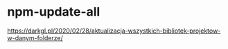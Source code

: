 # npm-update-all

https://darkgl.pl/2020/02/28/aktualizacja-wszystkich-bibliotek-projektow-w-danym-folderze/
